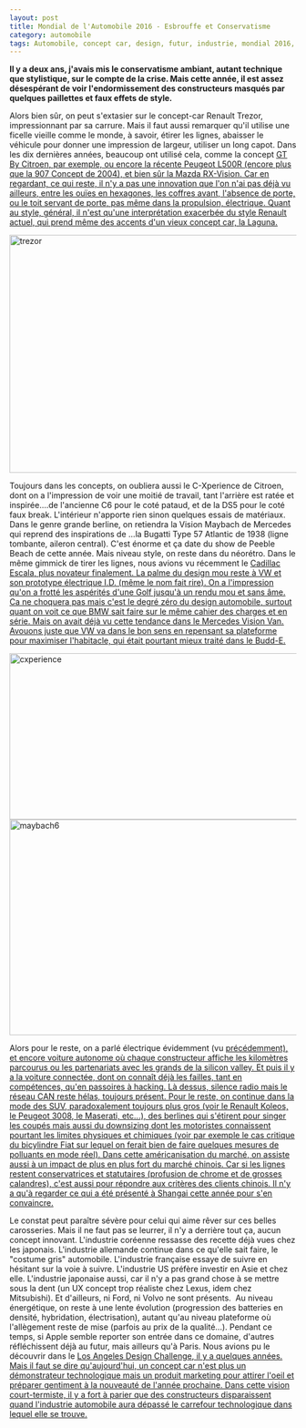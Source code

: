 ```yaml
---
layout: post
title: Mondial de l'Automobile 2016 - Esbrouffe et Conservatisme
category: automobile
tags: Automobile, concept car, design, futur, industrie, mondial 2016, paris, salon
---
```

**Il y a deux ans, j'avais mis le conservatisme ambiant, autant technique que stylistique, sur le compte de la crise. Mais cette année, il est assez désespérant de voir l'endormissement des constructeurs masqués par quelques paillettes et faux effets de style.**

Alors bien sûr, on peut s'extasier sur le concept-car Renault Trezor, impressionnant par sa carrure. Mais il faut aussi remarquer qu'il utilise une ficelle vieille comme le monde, à savoir, étirer les lignes, abaisser le véhicule pour donner une impression de largeur, utiliser un long capot. Dans les dix dernières années, beaucoup ont utilisé cela, comme la concept <span style="text-decoration:underline;"><a href="https://fr.wikipedia.org/wiki/GT_by_Citro%C3%ABn">GT By Citroen</a>, par exemple, ou encore la récente <span style="text-decoration:underline;"><a href="http://www.carbodydesign.com/2016/05/peugeot-l500-r-hybrid-concept/">Peugeot L500R</a> (encore plus que la <span style="text-decoration:underline;"><a href="http://www.conceptcars-peugeot.com/peugeot-907/">907 Concept </a>de 2004), et bien sûr la Mazda RX-Vision. Car en regardant, ce qui reste, il n'y a pas une innovation que l'on n'ai pas déjà vu ailleurs, entre les ouïes en hexagones, les coffres avant, l'absence de porte, ou le toit servant de porte, pas même dans la propulsion, électrique. Quant au style, général, il n'est qu'une interprétation exacerbée du style Renault actuel, qui prend même des accents d'un vieux concept car, la Laguna.

<img class="alignnone size-large wp-image-7494" src="https://cheziceman.files.wordpress.com/2016/10/trezor.jpg?w=730" alt="trezor" width="730" height="418" />

Toujours dans les concepts, on oubliera aussi le C-Xperience de Citroen, dont on a l'impression de voir une moitié de travail, tant l'arrière est ratée et inspirée....de l'ancienne C6 pour le coté pataud, et de la DS5 pour le coté faux break. L'intérieur n'apporte rien sinon quelques essais de matériaux. Dans le genre grande berline, on retiendra la Vision Maybach de Mercedes qui reprend des inspirations de ...la Bugatti Type 57 Atlantic de 1938 (ligne tombante, aileron central). C'est énorme et ça date du show de Peeble Beach de cette année. Mais niveau style, on reste dans du néorétro. Dans le même gimmick de tirer les lignes, nous avions vu récemment le <span style="text-decoration:underline;"><a href="http://www.carbodydesign.com/2016/08/cadillac-escala-concept/">Cadillac Escala</a>, plus novateur finalement. La palme du design mou reste à VW et son prototype électrique I.D. (même le nom fait rire). On a l'impression qu'on a frotté les aspérités d'une Golf jusqu'à un rendu mou et sans âme. Ca ne choquera pas mais c'est le degré zéro du design automobile, surtout quant on voit ce que BMW sait faire sur le même cahier des charges et en série. Mais on avait déjà vu cette tendance dans le <a href="http://www.carbodydesign.com/2016/09/mercedes-benz-vision-van-concept/"><span style="text-decoration:underline;">Mercedes Vision Van.</a> Avouons juste que VW va dans le bon sens en repensant sa plateforme pour maximiser l'habitacle, qui était pourtant mieux traité dans<span style="text-decoration:underline;"><a href="http://www.carbodydesign.com/2016/06/volkswagen-budd-e-concept-wins-interior-design-of-the-year-award/"> le Budd-E</a>.

<img class="alignnone size-full wp-image-7496" src="https://cheziceman.files.wordpress.com/2016/10/cxperience.png" alt="cxperience" width="667" height="292" />

<img class="alignnone size-full wp-image-7495" src="https://cheziceman.files.wordpress.com/2016/10/maybach6.jpg" alt="maybach6" width="680" height="379" />

Alors pour le reste, on a parlé électrique évidemment (vu <span style="text-decoration:underline;"><a href="https://cheziceman.wordpress.com/2016/09/20/automobile-lautonomie-nouvelle-frontiere-de-la-voiture-electrique/">précédemment)</a>, et encore voiture autonome où chaque constructeur affiche les kilomètres parcourus ou les partenariats avec les grands de la silicon valley. Et puis il y a la voiture connectée, dont on connaît déjà les failles, tant en <span style="text-decoration:underline;"><a href="https://cheziceman.wordpress.com/2016/06/23/automobile-le-grand-chantier-des-applications-mobiles/">compétences,</a> qu'en passoires à <span style="text-decoration:underline;"><a href="https://cheziceman.wordpress.com/2015/08/14/automobile-vers-un-hacking-generalise/">hacking.</a> Là dessus, silence radio mais le réseau CAN reste hélas, toujours présent. Pour le reste, on continue dans la mode des SUV, paradoxalement toujours plus gros (voir le Renault Koleos, le Peugeot 3008, le Maserati, etc...), des berlines qui s'étirent pour singer les coupés mais aussi du downsizing dont les motoristes connaissent pourtant les limites physiques et chimiques (voir par exemple le cas critique du bicylindre Fiat sur lequel on ferait bien de faire quelques mesures de polluants en mode réel). Dans cette américanisation du marché, on assiste aussi à un impact de plus en plus fort du marché chinois. Car si les lignes restent conservatrices et statutaires (profusion de chrome et de grosses calandres), c'est aussi pour répondre aux critères des clients chinois. Il n'y a qu'à regarder ce qui a été présenté à Shangai cette année pour s'en convaincre.

Le constat peut paraître sévère pour celui qui aime rêver sur ces belles carosseries. Mais il ne faut pas se leurrer, il n'y a derrière tout ça, aucun concept innovant. L'industrie coréenne ressasse des recette déjà vues chez les japonais. L'industrie allemande continue dans ce qu'elle sait faire, le "costume gris" automobile. L'industrie française essaye de suivre en hésitant sur la voie à suivre. L'industrie US préfère investir en Asie et chez elle. L'industrie japonaise aussi, car il n'y a pas grand chose à se mettre sous la dent (un UX concept trop réaliste chez Lexus, idem chez Mitsubishi). Et d'ailleurs, ni Ford, ni Volvo ne sont présents.  Au niveau énergétique, on reste à une lente évolution (progression des batteries en densité, hybridation, électrisation), autant qu'au niveau plateforme où l'allègement reste de mise (parfois au prix de la qualité...). Pendant ce temps, si Apple semble reporter son entrée dans ce domaine, d'autres réfléchissent déjà au futur, mais ailleurs qu'à Paris. Nous avions pu le découvrir dans le <span style="text-decoration:underline;"><a href="https://cheziceman.wordpress.com/2013/12/08/automobile-los-angeles-design-challenge-la-mobilite-du-futur-au-present/">Los Angeles Design Challenge</a>, il y a quelques années. Mais il faut se dire qu'aujourd'hui, un concept car n'est plus un démonstrateur technologique mais un produit marketing pour attirer l'oeil et préparer gentiment à la nouveauté de l'année prochaine. Dans cette vision court-termiste, il y a fort à parier que des constructeurs disparaissent quand l'industrie automobile aura dépassé le carrefour technologique dans lequel elle se trouve.

